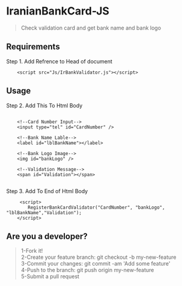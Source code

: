 
# IranianBankCard-JS
> Check validation card and get bank name and bank logo



Requirements
------
Step 1. Add Refrence to Head of document
```
    <script src="Js/IrBankValidator.js"></script>
```


Usage
------
Step 2. Add This To Html Body
```

	<!--Card Number Input-->
    <input type="tel" id="CardNumber" /> 
	
	<!--Bank Name Lable-->
    <label id="lblBankName"></label>
	
	<!--Bank Logo Image-->
    <img id="bankLogo" />
	
	<!--Validation Message-->
    <span id="Validation"></span>
	

```

Step 3. Add To End of Html Body
```
     <script>
        RegisterBankCardValidator("CardNumber", "bankLogo", "lblBankName","Validation");
    </script>

```





## Are you a developer?
> 1-Fork it!</br>
> 2-Create your feature branch: git checkout -b my-new-feature</br>
> 3-Commit your changes: git commit -am 'Add some feature'</br>
> 4-Push to the branch: git push origin my-new-feature</br>
> 5-Submit a pull request</br>
